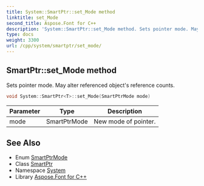 ```yaml
---
title: System::SmartPtr::set_Mode method
linktitle: set_Mode
second_title: Aspose.Font for C++
description: 'System::SmartPtr::set_Mode method. Sets pointer mode. May alter referenced object''s reference counts in C++.'
type: docs
weight: 3300
url: /cpp/system/smartptr/set_mode/
---
```

## SmartPtr::set_Mode method


Sets pointer mode. May alter referenced object's reference counts.

```cpp
void System::SmartPtr<T>::set_Mode(SmartPtrMode mode)
```


| Parameter | Type | Description |
| --- | --- | --- |
| mode | SmartPtrMode | New mode of pointer. |

## See Also

* Enum [SmartPtrMode](../../smartptrmode/)
* Class [SmartPtr](../)
* Namespace [System](../../)
* Library [Aspose.Font for C++](../../../)
